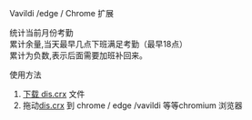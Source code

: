Vavildi /edge / Chrome  扩展 

统计当前月份考勤  
累计余量,当天最早几点下班满足考勤（最早18点）  
累计为负数,表示后面需要加班补回来。

使用方法
1. [下载 dis.crx][file]  文件
2. 拖动[dis.crx][file] 到 chrome / edge /vavildi 等等chromium 浏览器

[file]: https://github.com/vitock/hl-checkin-chromeEx/raw/master/dis.crx 

